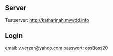 ## Server

Testserver:
http://katharinah.mywdd.info


## Login

email: v.verzar@yahoo.com
passwort: ossBoss20
